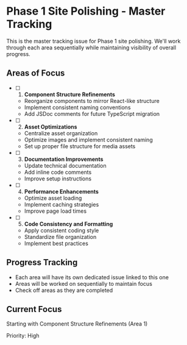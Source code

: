 # Phase 1 Site Polishing - Master Tracking

This is the master tracking issue for Phase 1 site polishing. We'll work through each area sequentially while maintaining visibility of overall progress.

## Areas of Focus

- [ ] 1. **Component Structure Refinements**
    - Reorganize components to mirror React-like structure
    - Implement consistent naming conventions
    - Add JSDoc comments for future TypeScript migration

- [ ] 2. **Asset Optimizations**
    - Centralize asset organization
    - Optimize images and implement consistent naming
    - Set up proper file structure for media assets

- [ ] 3. **Documentation Improvements**
    - Update technical documentation
    - Add inline code comments
    - Improve setup instructions

- [ ] 4. **Performance Enhancements**
    - Optimize asset loading
    - Implement caching strategies
    - Improve page load times

- [ ] 5. **Code Consistency and Formatting**
    - Apply consistent coding style
    - Standardize file organization
    - Implement best practices

## Progress Tracking
- Each area will have its own dedicated issue linked to this one
- Areas will be worked on sequentially to maintain focus
- Check off areas as they are completed

## Current Focus
Starting with Component Structure Refinements (Area 1)

Priority: High 